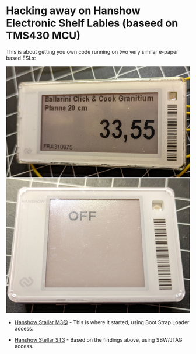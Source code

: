 # Hacking away on Hanshow Electronic Shelf Lables (baseed on TMS430 MCU)

This is about getting you own code running on two very similar e-paper based ESLs:

![M3](pics/front.jpg)
![ST3](pics/st3-front.jpg)

- [Hanshow Stallar M3@](Readme-m3.md) - This is where it started, using Boot Strap Loader access.

- [Hanshow Stellar ST3](Readme-st3.md) - Based on the findings above, using SBW/JTAG access.

